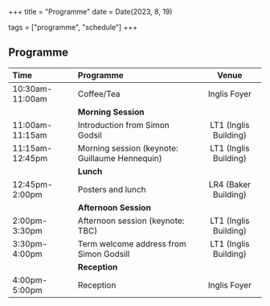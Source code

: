 +++
title = "Programme"
date = Date(2023, 8, 19)

tags = ["programme", "schedule"]
+++


## Programme

| Time               | Programme                                         | Venue                  |
|:------             | :---------                                        | :-----:                |
| 10:30am-11:00am    | Coffee/Tea                                        | Inglis Foyer           | 
|                    | **Morning Session**                               |                        |
| 11:00am-11:15am    | Introduction from Simon Godsil                    | LT1 (Inglis Building)  |
| 11:15am-12:45pm    | Morning session (keynote: Guillaume Hennequin)    | LT1 (Inglis Building)  |
|                    | **Lunch**                                         |                        |
| 12:45pm-2:00pm     | Posters and lunch                                 | LR4 (Baker Building)   |
|                    | **Afternoon Session**                             |                        |
| 2:00pm-3:30pm      | Afternoon session (keynote: TBC)                  | LT1 (Inglis Building)  |
| 3:30pm-4:00pm      | Term welcome address from Simon Godsill           | LT1 (Inglis Building)  |
|                    | **Reception**                                     |                        |
| 4:00pm-5:00pm      | Reception                                         | Inglis Foyer           |

